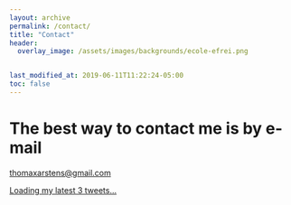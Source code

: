 ```yaml
---
layout: archive
permalink: /contact/
title: "Contact"
header:
  overlay_image: /assets/images/backgrounds/ecole-efrei.png


last_modified_at: 2019-06-11T11:22:24-05:00
toc: false
---
```


# The best way to contact me is by e-mail
thomaxarstens@gmail.com  

<a class="twitter-timeline" href="https://twitter.com/thomaxarstens" data-tweet-limit="3">Loading my latest 3 tweets...</a> <script async src="https://platform.twitter.com/widgets.js" charset="utf-8"></script>
